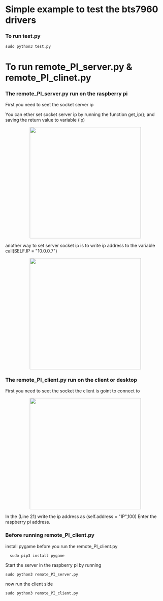 # Simple example to test the bts7960 drivers

### To run test.py 

```
sudo python3 test.py
```



# To run remote_PI_server.py & remote_PI_clinet.py

### The remote_PI_server.py run on the raspberry pi 


First you need to seet the socket server ip 

You can ether set socket server ip by running the function get_ip();
and saving the return value to variable (ip)
<p align="center">
  <img src="https://raw.githubusercontent.com/The-GUY-2024/BTS7960_Driver/main/src/Screenshot%20from%202022-09-17%2013-42-57.png" width="350" />
</p>

another way to set server socket ip is 
to write ip address to the variable call(SELF.IP = "10.0.0.7")

<p align="center">

  <img src="https://raw.githubusercontent.com/The-GUY-2024/BTS7960_Driver/main/src/Screenshot%20from%202022-09-17%2013-44-19.png" width="350" />

</p>


### The remote_PI_client.py run on the client or desktop

First you need to seet the socket the client is goint to connect to

<p align="center">
  <img src="https://raw.githubusercontent.com/The-GUY-2024/BTS7960_Driver/main/src/Screenshot%20from%202022-09-17%2014-02-28.png" width="350" />

</p>
  In the (Line 21) write the ip address as (self.address = "IP",100) Enter the raspberry pi address.
  
 ### Before running remote_PI_client.py
 install pygame before you run the remote_PI_client.py
 ```
   sudo pip3 install pygame
 ```

Start the server in the raspberry pi by running 

```
sudo python3 remote_PI_server.py
```

now run the client side 

```
sudo python3 remote_PI_client.py
```
